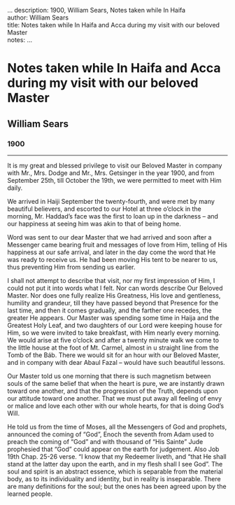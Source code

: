...
description: 1900, William Sears, Notes taken while In Haifa   
author: William Sears  
title: Notes taken while In Haifa and Acca during my visit with our beloved Master  
notes:
...


# Notes taken while In Haifa and Acca during my visit with our beloved Master  
## William Sears  
### 1900 

------

It is my great and blessed privilege to visit our Beloved Master in company with Mr., Mrs. Dodge and Mr., Mrs. Getsinger in the year 1900, and from September 25th, till October the 19th, we were permitted to meet with Him daily.  

We arrived in Haiji September the twenty-fourth, and were met by many beautiful believers, and escorted to our Hotel at three o’clock in the morning, Mr. Haddad’s face was the first to loan up in the darkness – and our happiness at seeing him was akin to that of being home.  

Word was sent to our dear Master that we had arrived and soon after a Messenger came bearing fruit and messages of love from Him, telling of His happiness at our safe arrival, and later in the day come the word that He was ready to receive us. He had been moving His tent to be nearer to us, thus preventing Him from sending us earlier.  

I shall not attempt to describe that visit, nor my first impression of Him, I could not put it into words what I felt. Nor can words describe Our Beloved Master. Nor does one fully realize His Greatness, His love and gentleness, humility and grandeur, till they have passed beyond that Presence for the last time, and then it comes gradually, and the farther one recedes, the greater He appears. Our Master was spending some time in Haija and the Greatest Holy Leaf, and two daughters of our Lord were keeping house for Him, so we were invited to take breakfast, with Him nearly every morning. We would arise at five o’clock and after a twenty minute walk we come to the little house at the foot of Mt. Carmel, almost in u straight line from the Tomb of the Báb. There we would sit for an hour with our Beloved Master, and in company with dear Abaul Fazal – would have such beautiful lessons.  

Our Master told us one morning that there is such magnetism between souls of the same belief that when the heart is pure, we are instantly drawn toward one another, and that the progression of the Truth, depends upon our attitude toward one another. That we must put away all feeling of envy or malice and love each other with our whole hearts, for that is doing God’s Will.   

He told us from the time of Moses, all the Messengers of God and prophets, announced the coming of “God”, Enoch the seventh from Adam used to preach the coming of “God” and with thousand of “His Sainte” Jude prophesied that “God” could appear on the earth for judgement. Also Job 19th Chap. 25-26 verse. “I know that my Redeemer liveth, and “that He shall stand at the latter day upon the earth, and in my flesh shall I see God”. The soul and spirit is an abstract essence, which is separable from the material body, as to its individuality and identity, but in reality is inseparable. There are many definitions for the soul; but the ones has been agreed upon by the learned people.



